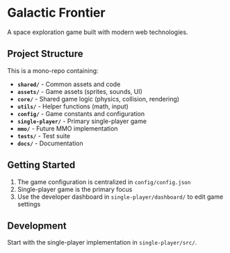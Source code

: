 # Galactic Frontier

A space exploration game built with modern web technologies.

## Project Structure

This is a mono-repo containing:

- **`shared/`** - Common assets and code
- **`assets/`** - Game assets (sprites, sounds, UI)
- **`core/`** - Shared game logic (physics, collision, rendering)
- **`utils/`** - Helper functions (math, input)
- **`config/`** - Game constants and configuration
- **`single-player/`** - Primary single-player game
- **`mmo/`** - Future MMO implementation
- **`tests/`** - Test suite
- **`docs/`** - Documentation

## Getting Started

1. The game configuration is centralized in `config/config.json`
2. Single-player game is the primary focus
3. Use the developer dashboard in `single-player/dashboard/` to edit game settings

## Development

Start with the single-player implementation in `single-player/src/`.

